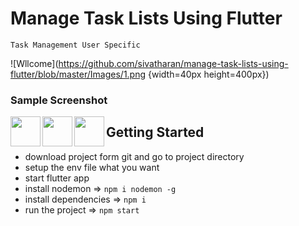 # Manage Task Lists Using Flutter
    Task Management User Specific 

![Wllcome](https://github.com/sivatharan/manage-task-lists-using-flutter/blob/master/Images/1.png  {width=40px height=400px})

### Sample Screenshot
<a href="url"><img src="https://github.com/sivatharan/manage-task-lists-using-flutter/blob/master/Images/1.png" align="left" height="48" width="48" ></a>

<a href="url"><img src="https://github.com/sivatharan/manage-task-lists-using-flutter/blob/master/Images/1.png" align="left" height="48" width="48" ></a>

<a href="url"><img src="https://github.com/sivatharan/manage-task-lists-using-flutter/blob/master/Images/1.png" align="left" height="48" width="48" ></a>


## Getting Started
- download project form git and go to project directory
- setup the env file what you want
- start flutter app
- install nodemon => `npm i nodemon -g`
- install dependencies => `npm i`
- run the project => `npm start`
